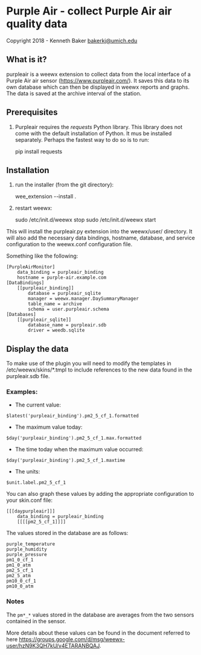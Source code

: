 # Purple Air - collect Purple Air air quality data

Copyright 2018 - Kenneth Baker <bakerkj@umich.edu>

## What is it?
purpleair is a weewx extension to collect data from the local
interface of a Purple Air air sensor
(<https://www.purpleair.com/>). It saves this data to its own database
which can then be displayed in weewx reports and graphs.  The data is
saved at the archive interval of the station.

## Prerequisites

1) Purpleair requires the _requests_ Python library. This library does not
   come with the default installation of Python. It mus be installed
   separately. Perhaps the fastest way to do so is to run:

    pip install requests

## Installation

1) run the installer (from the git directory):

    wee_extension --install . 

2) restart weewx:

    sudo /etc/init.d/weewx stop
    sudo /etc/init.d/weewx start

This will install the purpleair.py extension into the weewx/user/
directory.  It will also add the necessary data bindings, hostname,
database, and service configuration to the weewx.conf configuration
file.

Something like the following:

    [PurpleAirMonitor]
        data_binding = purpleair_binding
        hostname = purple-air.example.com
    [DataBindings]
        [[purpleair_binding]]
            database = purpleair_sqlite
            manager = weewx.manager.DaySummaryManager
            table_name = archive
            schema = user.purpleair.schema
    [Databases]
        [[purpleair_sqlite]]
            database_name = purpleair.sdb
            driver = weedb.sqlite

## Display the data

To make use of the plugin you will need to modify the templates in
/etc/weewx/skins/*.tmpl to include references to the new data found in
the purpleair.sdb file.

### Examples:
* The current value:

```$latest('purpleair_binding').pm2_5_cf_1.formatted```
    
* The maximum value today:

```$day('purpleair_binding').pm2_5_cf_1.max.formatted```

* The time today when the maximum value occurred:

```$day('purpleair_binding').pm2_5_cf_1.maxtime```

* The units:

```$unit.label.pm2_5_cf_1```

You can also graph these values by adding the appropriate
configuration to your skin.conf file:

    [[[daypurpleair]]]
        data_binding = purpleair_binding
        [[[[pm2_5_cf_1]]]]

The values stored in the database are as follows:

```
purple_temperature
purple_humidity
purple_pressure
pm1_0_cf_1
pm1_0_atm
pm2_5_cf_1
pm2_5_atm
pm10_0_cf_1
pm10_0_atm
```

### Notes

The `pm*_*` values stored in the database are averages from the two
sensors contained in the sensor.

More details about these values can be found in the document referred
to here <https://groups.google.com/d/msg/weewx-user/hzN9K3QH7kU/v4ETARANBQAJ>.
  

